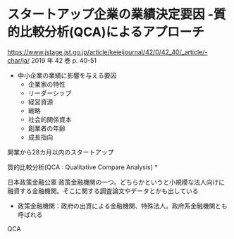 # スタートアップ企業の業績決定要因 -質的比較分析(QCA)によるアプローチ
https://www.jstage.jst.go.jp/article/keieijournal/42/0/42_40/_article/-char/ja/
2019 年 42 巻 p. 40-51

* 中小企業の業績に影響を与える要因
    * 企業家の特性
    * リーダーシップ
    * 経営資源
    * 戦略
    * 社会的関係資本
    * 創業者の年齢
    * 成長指向


開業から28カ月以内のスタートアップ

質的比較分析(QCA : Qualitative Compare Analysis)
*  

日本政策金融公庫
政策金融機関の一つ。どちらかというと小規模な法人向けに融資する金融機関。そこに関する調査論文やデータとかも出している
* 政策金融機関：政府の出資による金融機関、特殊法人。政府系金融機関とも呼ばれる

QCA
